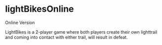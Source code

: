 # lightBikesOnline
Online Version

LightBikes is a 2-player game where both players create their own lighttrail and coming into contact with either trail, will result in defeat.
